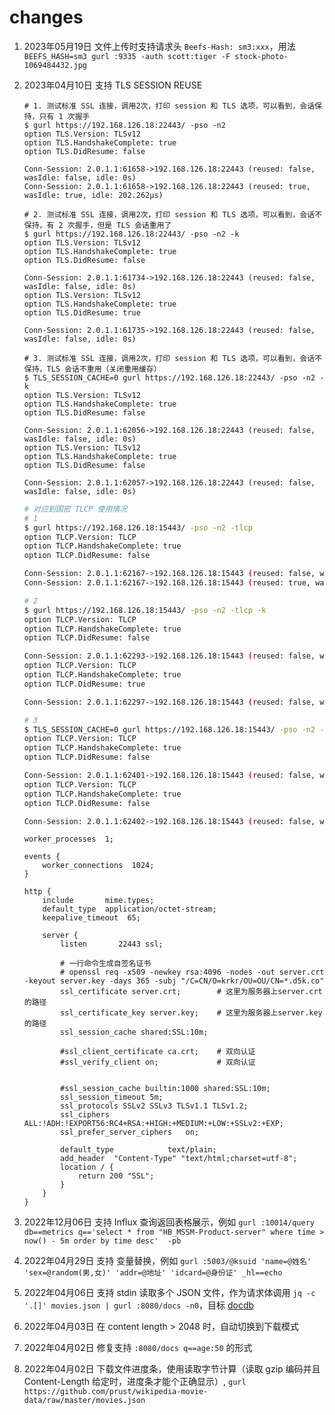 # changes

1. 2023年05月19日 文件上传时支持请求头 `Beefs-Hash: sm3:xxx`，用法 `BEEFS_HASH=sm3 gurl :9335 -auth scott:tiger -F stock-photo-1069484432.jpg` 
2. 2023年04月10日 支持 TLS SESSION REUSE

    ```shell
    # 1. 测试标准 SSL 连接，调用2次，打印 session 和 TLS 选项，可以看到，会话保持，只有 1 次握手
    $ gurl https://192.168.126.18:22443/ -pso -n2
    option TLS.Version: TLSv12
    option TLS.HandshakeComplete: true
    option TLS.DidResume: false
    
    Conn-Session: 2.0.1.1:61658->192.168.126.18:22443 (reused: false, wasIdle: false, idle: 0s)
    Conn-Session: 2.0.1.1:61658->192.168.126.18:22443 (reused: true, wasIdle: true, idle: 202.262µs)

    # 2. 测试标准 SSL 连接，调用2次，打印 session 和 TLS 选项，可以看到，会话不保持，有 2 次握手，但是 TLS 会话重用了
    $ gurl https://192.168.126.18:22443/ -pso -n2 -k
    option TLS.Version: TLSv12
    option TLS.HandshakeComplete: true
    option TLS.DidResume: false
    
    Conn-Session: 2.0.1.1:61734->192.168.126.18:22443 (reused: false, wasIdle: false, idle: 0s)
    option TLS.Version: TLSv12
    option TLS.HandshakeComplete: true
    option TLS.DidResume: true
    
    Conn-Session: 2.0.1.1:61735->192.168.126.18:22443 (reused: false, wasIdle: false, idle: 0s)
   
    # 3. 测试标准 SSL 连接，调用2次，打印 session 和 TLS 选项，可以看到，会话不保持，TLS 会话不重用（关闭重用缓存）
    $ TLS_SESSION_CACHE=0 gurl https://192.168.126.18:22443/ -pso -n2 -k
    option TLS.Version: TLSv12
    option TLS.HandshakeComplete: true
    option TLS.DidResume: false
    
    Conn-Session: 2.0.1.1:62056->192.168.126.18:22443 (reused: false, wasIdle: false, idle: 0s)
    option TLS.Version: TLSv12
    option TLS.HandshakeComplete: true
    option TLS.DidResume: false
    
    Conn-Session: 2.0.1.1:62057->192.168.126.18:22443 (reused: false, wasIdle: false, idle: 0s)
    ```
   
    ```sh
    # 对应到国密 TLCP 使用情况
    # 1
    $ gurl https://192.168.126.18:15443/ -pso -n2 -tlcp
    option TLCP.Version: TLCP
    option TLCP.HandshakeComplete: true
    option TLCP.DidResume: false
    
    Conn-Session: 2.0.1.1:62167->192.168.126.18:15443 (reused: false, wasIdle: false, idle: 0s)
    Conn-Session: 2.0.1.1:62167->192.168.126.18:15443 (reused: true, wasIdle: true, idle: 143.177µs)

    # 2
    $ gurl https://192.168.126.18:15443/ -pso -n2 -tlcp -k
    option TLCP.Version: TLCP
    option TLCP.HandshakeComplete: true
    option TLCP.DidResume: false
    
    Conn-Session: 2.0.1.1:62293->192.168.126.18:15443 (reused: false, wasIdle: false, idle: 0s)
    option TLCP.Version: TLCP
    option TLCP.HandshakeComplete: true
    option TLCP.DidResume: true
    
    Conn-Session: 2.0.1.1:62297->192.168.126.18:15443 (reused: false, wasIdle: false, idle: 0s)
    
    # 3
    $ TLS_SESSION_CACHE=0 gurl https://192.168.126.18:15443/ -pso -n2 -tlcp -k
    option TLCP.Version: TLCP
    option TLCP.HandshakeComplete: true
    option TLCP.DidResume: false
    
    Conn-Session: 2.0.1.1:62401->192.168.126.18:15443 (reused: false, wasIdle: false, idle: 0s)
    option TLCP.Version: TLCP
    option TLCP.HandshakeComplete: true
    option TLCP.DidResume: false
    
    Conn-Session: 2.0.1.1:62402->192.168.126.18:15443 (reused: false, wasIdle: false, idle: 0s)
    ```
   
    ```nginx
    worker_processes  1;
    
    events {
        worker_connections  1024;
    }
    
    http {
        include       mime.types;
        default_type  application/octet-stream;
        keepalive_timeout  65;
    
        server {
            listen       22443 ssl;
        
            # 一行命令生成自签名证书
            # openssl req -x509 -newkey rsa:4096 -nodes -out server.crt -keyout server.key -days 365 -subj "/C=CN/O=krkr/OU=OU/CN=*.d5k.co"
            ssl_certificate server.crt;        # 这里为服务器上server.crt的路径
            ssl_certificate_key server.key;    # 这里为服务器上server.key的路径
            ssl_session_cache shared:SSL:10m;
    
            #ssl_client_certificate ca.crt;    # 双向认证
            #ssl_verify_client on;             # 双向认证
        
        
            #ssl_session_cache builtin:1000 shared:SSL:10m;
            ssl_session_timeout 5m;
            ssl_protocols SSLv2 SSLv3 TLSv1.1 TLSv1.2;
            ssl_ciphers  ALL:!ADH:!EXPORT56:RC4+RSA:+HIGH:+MEDIUM:+LOW:+SSLv2:+EXP;
            ssl_prefer_server_ciphers   on;
        
            default_type            text/plain;
            add_header  "Content-Type" "text/html;charset=utf-8";
            location / {
                return 200 "SSL";
            }
        }
    }
    ```

3. 2022年12月06日 支持 Influx 查询返回表格展示，例如 `gurl :10014/query db==metrics q=='select * from "HB_MSSM-Product-server" where time > now() - 5m order by time desc'  -pb`
4. 2022年04月29日 支持 变量替换，例如 `gurl :5003/@ksuid 'name=@姓名' 'sex=@random(男,女)' 'addr=@地址' 'idcard=@身份证' _hl==echo`
5. 2022年04月06日 支持 stdin 读取多个 JSON 文件，作为请求体调用
    `jq -c '.[]' movies.json | gurl :8080/docs -n0`，目标 [docdb](https://github.com/bingoohuang/docdb)
6. 2022年04月03日 在 content length > 2048 时，自动切换到下载模式
7. 2022年04月02日 修复支持 `:8080/docs q==age:50` 的形式
8. 2022年04月02日 下载文件进度条，使用读取字节计算（读取 gzip 编码并且 Content-Length 给定时，进度条才能个正确显示）, 
    `gurl https://github.com/prust/wikipedia-movie-data/raw/master/movies.json`
